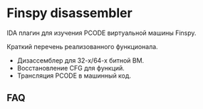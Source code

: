 # Finspy disassembler
IDA плагин для изучения PCODE виртуальной машины Finspy.

Краткий перечень реализованного функционала.
- Дизассемблер для 32-х/64-х битной ВМ.
- Восстановление CFG для функций.
- Трансляция PCODE в машинный код.

## FAQ
